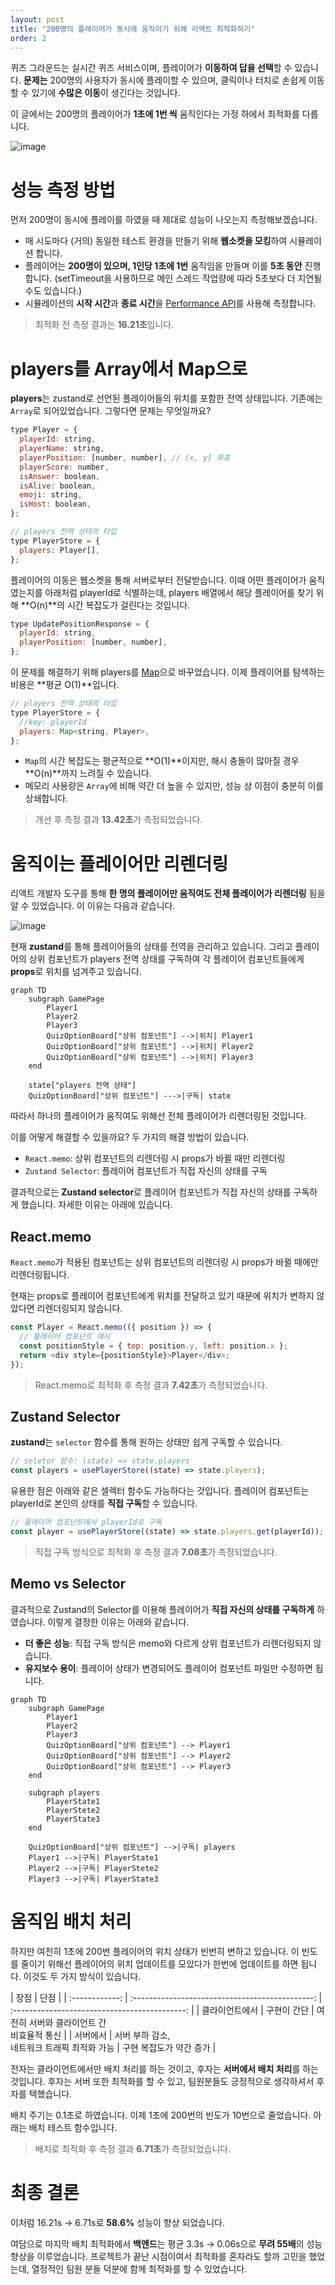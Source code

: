 ```yaml
---
layout: post
title: "200명의 플레이어가 동시에 움직이기 위해 리액트 최적화하기"
order: 2
---
```


퀴즈 그라운드는 실시간 퀴즈 서비스이며, 플레이어가 **이동하여 답을 선택**할 수 있습니다. **문제는** 200명의 사용자가 동시에 플레이할 수 있으며, 클릭이나 터치로 손쉽게 이동할 수 있기에 **수많은 이동**이 생긴다는 것입니다.

이 글에서는 200명의 플레이어가 **1초에 1번 씩** 움직인다는 가정 하에서 최적화를 다룹니다.

![image](https://github.com/user-attachments/assets/ee312051-8725-4bed-8914-710ccfed72b3)

# 성능 측정 방법

먼저 200명이 동시에 플레이를 하였을 때 제대로 성능이 나오는지 측정해보겠습니다.

- 매 시도마다 (거의) 동일한 테스트 환경을 만들기 위해 **웹소켓을 모킹**하여 시뮬레이션 합니다.
- 플레이어는 **200명이 있으며, 1인당 1초에 1번** 움직임을 만들며 이를 **5초 동안** 진행합니다. (setTimeout을 사용하므로 메인 스레드 작업량에 따라 5초보다 더 지연될 수도 있습니다.)
- 시뮬레이션의 **시작 시간**과 **종료 시간**을 [Performance API](https://developer.mozilla.org/en-US/docs/Web/API/Performance)를 사용해 측정합니다.

> 최적화 전 측정 결과는 **16.21초**입니다.

# players를 Array에서 Map으로

**players**는 zustand로 선언된 플레이어들의 위치를 포함한 전역 상태입니다. 기존에는 `Array`로 되어있었습니다. 그렇다면 문제는 무엇일까요?

```js
type Player = {
  playerId: string,
  playerName: string,
  playerPosition: [number, number], // [x, y] 좌표
  playerScore: number,
  isAnswer: boolean,
  isAlive: boolean,
  emoji: string,
  isHost: boolean,
};

// players 전역 상태의 타입
type PlayerStore = {
  players: Player[],
};
```

플레이어의 이동은 웹소켓을 통해 서버로부터 전달받습니다. 이때 어떤 플레이어가 움직였는지를 아래처럼 playerId로 식별하는데, players 배열에서 해당 플레이어를 찾기 위해 **O(n)**의 시간 복잡도가 걸린다는 것입니다.

```js
type UpdatePositionResponse = {
  playerId: string,
  playerPosition: [number, number],
};
```

이 문제를 해결하기 위해 players를 [Map](https://developer.mozilla.org/ko/docs/Web/JavaScript/Reference/Global_Objects/Map)으로 바꾸었습니다. 이제 플레이어를 탐색하는 비용은 **평균 O(1)**입니다.

```js
// players 전역 상태의 타입
type PlayerStore = {
  //key: playerId
  players: Map<string, Player>,
};
```

- `Map`의 시간 복잡도는 평균적으로 **O(1)**이지만, 해시 충돌이 많아질 경우 **O(n)**까지 느려질 수 있습니다.
- 메모리 사용량은 `Array`에 비해 약간 더 높을 수 있지만, 성능 상 이점이 충분히 이를 상쇄합니다.

> 개선 후 측정 결과 **13.42초**가 측정되었습니다.

# 움직이는 플레이어만 리렌더링

리액트 개발자 도구를 통해 **한 명의 플레이어만 움직여도 전체 플레이어가 리렌더링** 됨을 알 수 있었습니다. 이 이유는 다음과 같습니다.

![image](https://github.com/user-attachments/assets/c3effe02-b3ee-4492-8dd2-090a003ec124)

현재 **zustand**를 통해 플레이어들의 상태를 전역을 관리하고 있습니다. 그리고 플레이어의 상위 컴포넌트가 players 전역 상태를 구독하여 각 플레이어 컴포넌트들에게 **props**로 위치를 넘겨주고 있습니다.

```mermaid
graph TD
    subgraph GamePage
        Player1
        Player2
        Player3
        QuizOptionBoard["상위 컴포넌트"] -->|위치| Player1
        QuizOptionBoard["상위 컴포넌트"] -->|위치| Player2
        QuizOptionBoard["상위 컴포넌트"] -->|위치| Player3
    end

    state["players 전역 상태"]
    QuizOptionBoard["상위 컴포넌트"] --->|구독| state
```

따라서 하나의 플레이어가 움직여도 위해선 전체 플레이어가 리렌더링된 것입니다.

이를 어떻게 해결할 수 있을까요? 두 가지의 해결 방법이 있습니다.

- `React.memo`: 상위 컴포넌트의 리렌더링 시 props가 바뀔 때만 리렌더링
- `Zustand Selector`: 플레이어 컴포넌트가 직접 자신의 상태를 구독

결과적으로는 **Zustand selector**로 플레이어 컴포넌트가 직접 자신의 상태를 구독하게 했습니다. 자세한 이유는 아래에 있습니다.

## React.memo

`React.memo`가 적용된 컴포넌트는 상위 컴포넌트의 리렌더링 시 props가 바뀔 때에만 리렌더링됩니다.

현재는 props로 플레이어 컴포넌트에게 위치를 전달하고 있기 때문에 위치가 변하지 않았다면 리렌더링되지 않습니다.

```js
const Player = React.memo(({ position }) => {
  // 플레이어 컴포넌트 예시
  const positionStyle = { top: position.y, left: position.x };
  return <div style={positionStyle}>Player</div>;
});
```

> React.memo로 최적화 후 측정 결과 **7.42초**가 측정되었습니다.

## Zustand Selector

**zustand**는 `selector` 함수를 통해 원하는 상태만 쉽게 구독할 수 있습니다.

```js
// seletor 함수: (state) => state.players
const players = usePlayerStore((state) => state.players);
```

유용한 점은 아래와 같은 셀렉터 함수도 가능하다는 것입니다. 플레이어 컴포넌트는 playerId로 본인의 상태를 **직접 구독**할 수 있습니다.

```js
// 플레이어 컴포넌트에서 playerId로 구독
const player = usePlayerStore((state) => state.players.get(playerId));
```

> 직접 구독 방식으로 최적화 후 측정 결과 **7.08초**가 측정되었습니다.

## Memo vs Selector

결과적으로 Zustand의 Selector를 이용해 플레이어가 **직접 자신의 상태를 구독하게** 하였습니다. 이렇게 결정한 이유는 아래와 같습니다.

- **더 좋은 성능**: 직접 구독 방식은 memo와 다르게 상위 컴포넌트가 리렌더링되지 않습니다.
- **유지보수 용이**: 플레이어 상태가 변경되어도 플레이어 컴포넌트 파일만 수정하면 됩니다.

```mermaid
graph TD
    subgraph GamePage
        Player1
        Player2
        Player3
        QuizOptionBoard["상위 컴포넌트"] --> Player1
        QuizOptionBoard["상위 컴포넌트"] --> Player2
        QuizOptionBoard["상위 컴포넌트"] --> Player3
    end

    subgraph players
        PlayerState1
        PlayerStete2
        PlayerState3
    end

    QuizOptionBoard["상위 컴포넌트"] -->|구독| players
    Player1 -->|구독| PlayerState1
    Player2 -->|구독| PlayerStete2
    Player3 -->|구독| PlayerState3
```

# 움직임 배치 처리

하지만 여전히 1초에 200번 플레이어의 위치 상태가 빈번히 변하고 있습니다. 이 빈도를 줄이기 위해선 플레이어의 위치 업데이트를 모았다가 한번에 업데이트를 하면 됩니다. 이것도 두 가지 방식이 있습니다.

|      장점      |                      단점                       |
| :------------: | :---------------------------------------------: | :-------------------------------------------: |
| 클라이언트에서 |                   구현이 간단                   | 여전히 서버와 클라이언트 간<br> 비효율적 통신 |
|    서버에서    | 서버 부하 감소, <br>네트워크 트래픽 최적화 가능 |            구현 복잡도가 약간 증가            |

전자는 클라이언트에서만 배치 처리를 하는 것이고, 후자는 **서버에서 배치 처리**를 하는 것입니다. 후자는 서버 또한 최적화를 할 수 있고, 팀원분들도 긍정적으로 생각하셔서 후자를 택했습니다.

배치 주기는 0.1초로 하였습니다. 이제 1초에 200번의 빈도가 10번으로 줄었습니다. 아래는 배치 테스트 함수입니다.

> 배치로 최적화 후 측정 결과 **6.71초**가 측정되었습니다.

# 최종 결론

이처럼 16.21s → 6.71s로 **58.6%** 성능이 향상 되었습니다.

여담으로 마지막 배치 최적화에서 **백엔드**는 평균 3.3s → 0.06s으로 **무려 55배**의 성능 향상을 이루었습니다. 프로젝트가 끝난 시점이여서 최적화를 혼자라도 할까 고민을 했었는데, 열정적인 팀원 분들 덕분에 함께 최적화를 할 수 있었습니다.
